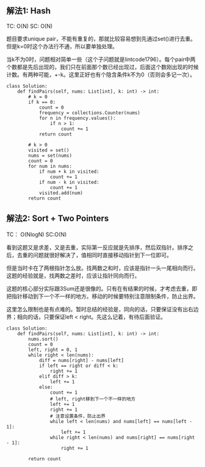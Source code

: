 ## 解法1: Hash
TC: O(N) SC: O(N)

题目要求unique pair，不能有重复的，那就比较容易想到先通过set()进行去重。但是k=0时这个办法行不通，所以要单独处理。

当k不为0时，问题相对简单一些（这个子问题就是lintcode1796）。每个pair中两个数都是先后出现的，我们只在前面那个数已经出现过，后面这个数刚出现的时候计数。有两种可能，+-k。这里正好也有个隐含条件k不为0（否则会多记一次）。
```
class Solution:
    def findPairs(self, nums: List[int], k: int) -> int:
        # k = 0
        if k == 0:
            count = 0
            frequency = collections.Counter(nums)
            for n in frequency.values():
                if n > 1:
                    count += 1
            return count
        
        # k > 0 
        visited = set()
        nums = set(nums)
        count = 0
        for num in nums:
            if num + k in visited:
                count += 1
            if num - k in visited:
                count += 1
            visited.add(num)
        return count
```


## 解法2: Sort + Two Pointers
TC： O(NlogN) SC:O(N)

看到这题又是求差，又是去重，实际第一反应就是先排序，然后双指针。排序之后，去重的问题就很好解决了，值相同时直接移动指针到下一位即可。

但是当时卡在了两根指针怎么放。找两数之和时，应该是指针一头一尾相向而行。这题的经验就是，找两数之差时，应该让指针同向而行。

这题的核心部分实际跟3Sum还是很像的。只有在有结果的时候，才考虑去重，即把指针移动到下一个不一样的地方。移动的时候要特别注意限制条件，防止出界。

这里怎么限制也是有点难的。暂时总结的经验是，同向的话，只要保证没有出右边界；相向的话，只要保证left < right。先这么记着，有待后面验证。


```
class Solution:
    def findPairs(self, nums: List[int], k: int) -> int:
        nums.sort()
        count = 0
        left, right = 0, 1
        while right < len(nums):
            diff = nums[right] - nums[left]
            if left == right or diff < k:
                right += 1
            elif diff > k:
                left += 1
            else:
                count += 1
                # left, right移到下一个不一样的地方
                left += 1
                right += 1
                # 注意设置条件，防止出界
                while left < len(nums) and nums[left] == nums[left - 1]:
                    left += 1
                while right < len(nums) and nums[right] == nums[right - 1]:
                    right += 1
        
        return count
```
